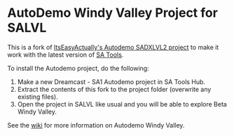 # AutoDemo Windy Valley Project for SALVL
This is a fork of [ItsEasyActually's Autodemo SADXLVL2 project](https://github.com/ItsEasyActually/AutoDemo-Project_SADXLVL2) to make it work with the latest version of [SA Tools](https://github.com/X-Hax/sa_tools).

To install the Autodemo project, do the following:
1. Make a new Dreamcast - SA1 Autodemo project in SA Tools Hub.
2. Extract the contents of this fork to the project folder (overwrite any existing files).
3. Open the project in SALVL like usual and you will be able to explore Beta Windy Valley.

See the [wiki](https://github.com/x-hax/AutoDemo-Project_SALVL/wiki) for more information on Autodemo Windy Valley.
